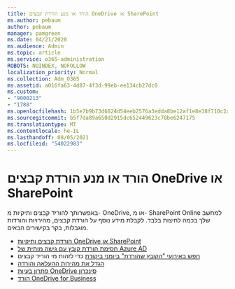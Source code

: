 ```yaml
---
title: הורד או מנע הורדת קבצים OneDrive או SharePoint
ms.author: pebaum
author: pebaum
manager: pamgreen
ms.date: 04/21/2020
ms.audience: Admin
ms.topic: article
ms.service: o365-administration
ROBOTS: NOINDEX, NOFOLLOW
localization_priority: Normal
ms.collection: Adm_O365
ms.assetid: a016fa63-4d87-4f3d-99eb-ee134cb27dc0
ms.custom:
- "9000213"
- "1788"
ms.openlocfilehash: 1b5e7b9b73d6824d54eeb2576a3edda8be12af1e8e38f710c2ab4077482dff9b
ms.sourcegitcommit: b5f7da89a650d2915dc652449623c78be6247175
ms.translationtype: MT
ms.contentlocale: he-IL
ms.lasthandoff: 08/05/2021
ms.locfileid: "54022983"
---
```

# <a name="download-or-prevent-download-of-files-from-onedrive-or-sharepoint"></a>הורד או מנע הורדת קבצים OneDrive או SharePoint

באפשרותך להוריד קבצים ותיקיות מ- OneDrive, או מ- SharePoint Online למחשב שלך בכמה לחיצות בלבד. לקבלת מידע נוסף על הורדת קבצים, מהירויות והורדות מוגבלות, בקר בקישורים הבאים.

- [הורדת קבצים ותיקיות OneDrive או SharePoint](https://support.office.com/article/Download-files-and-folders-from-OneDrive-or-SharePoint-5c7397b7-19c7-4893-84fe-d02e8fa5df05)
- [חסימת הורדת קובץ עם גישה מותית של Azure AD](https://docs.microsoft.com/cloud-app-security/use-case-proxy-block-session-aad#create-a-block-download-policy-for-unmanaged-devices)
- [חפש באירועי "הקובץ שהורדת" ביומני ביקורת](https://docs.microsoft.com/microsoft-365/compliance/search-the-audit-log-in-security-and-compliance?view=o365-worldwide#file-and-page-activities) כדי לזהות מי הוריד קבצים
- [הגדל את מהירות ההעלאה והורדה](https://support.office.com/article/Maximize-upload-and-download-speed-8eeadfb8-501f-406d-997b-98ab6ff67f43)
- [פתרון בעיות OneDrive סינכרון](https://support.office.com/article/Fix-OneDrive-sync-problems-83ab0d8a-8400-45b0-8dcf-dc8aa8a6bcf8)
- [הורד OneDrive for Business](https://onedrive.live.com/about/download/)

